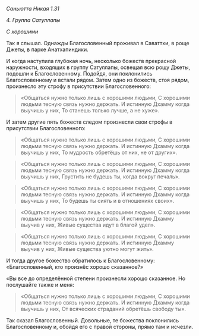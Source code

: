 *Саньютта Никая 1\.31*

*4\. Группа Сатуллапы*

*С хорошими*

Так я слышал\. Однажды Благословенный проживал в Саваттхи, в роще Джеты, в парке Анатхапиндики\.

И когда наступила глубокая ночь, несколько божеств прекрасной наружности, входящих в группу Сатуллапы, освещая всю рощу Джеты, подошли к Благословенному\. Подойдя, они поклонились Благословенному и встали рядом\. Затем одно из божеств, стоя рядом, произнесло эту строфу в присутствии Благословенного:

> «Общаться нужно только лишь с хорошими людьми,
> С хорошими людьми тесную связь нужно держать\.
> И истинную Дхамму когда выучишь у них,
> То станешь только лучше, а не хуже»\.

И затем другие пять божеств следом произнесли свои строфы в присутствии Благословенного:

> «Общаться нужно только лишь с хорошими людьми,
> С хорошими людьми тесную связь нужно держать\.
> И истинную Дхамму когда выучишь у них,
> То мудрость обретёшь от них, не от других»\.

> «Общаться нужно только лишь с хорошими людьми,
> С хорошими людьми тесную связь нужно держать\.
> И истинную Дхамму когда выучишь у них,
> Грустить не будешь ты, когда вокруг печаль»\.

> «Общаться нужно только лишь с хорошими людьми,
> С хорошими людьми тесную связь нужно держать\.
> И истинную Дхамму когда выучишь у них,
> То будешь ты сиять и в отношениях своих»\.

> «Общаться нужно только лишь с хорошими людьми,
> С хорошими людьми тесную связь нужно держать\.
> И истинную Дхамму выучив у них,
> Живые существа идут в благой удел»\.

> «Общаться нужно только лишь с хорошими людьми,
> С хорошими людьми тесную связь нужно держать\.
> И истинную Дхамму выучив у них,
> Живые существа уютно могут жить»\.

И тогда другое божество обратилось к Благословенному: «Благословенный, кто произнёс хорошо сказанное?»

«Вы все до определённой степени произнесли хорошо сказанное\. Но послушайте также и меня:

> «Общаться нужно только лишь с хорошими людьми,
> С хорошими людьми тесную связь нужно держать\.
> И истинную Дхамму когда выучишь у них,
> От всяческих страданий обретёшь свободу ты»\.

Так сказал Благословенный\. Довольные, те божества поклонились Благословенному и, обойдя его с правой стороны, прямо там и исчезли\.
